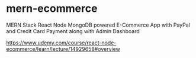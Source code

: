 # mern-ecommerce

MERN Stack React Node MongoDB powered E-Commerce App with PayPal and Credit Card Payment along with Admin Dashboard

https://www.udemy.com/course/react-node-ecommerce/learn/lecture/14929658#overview
